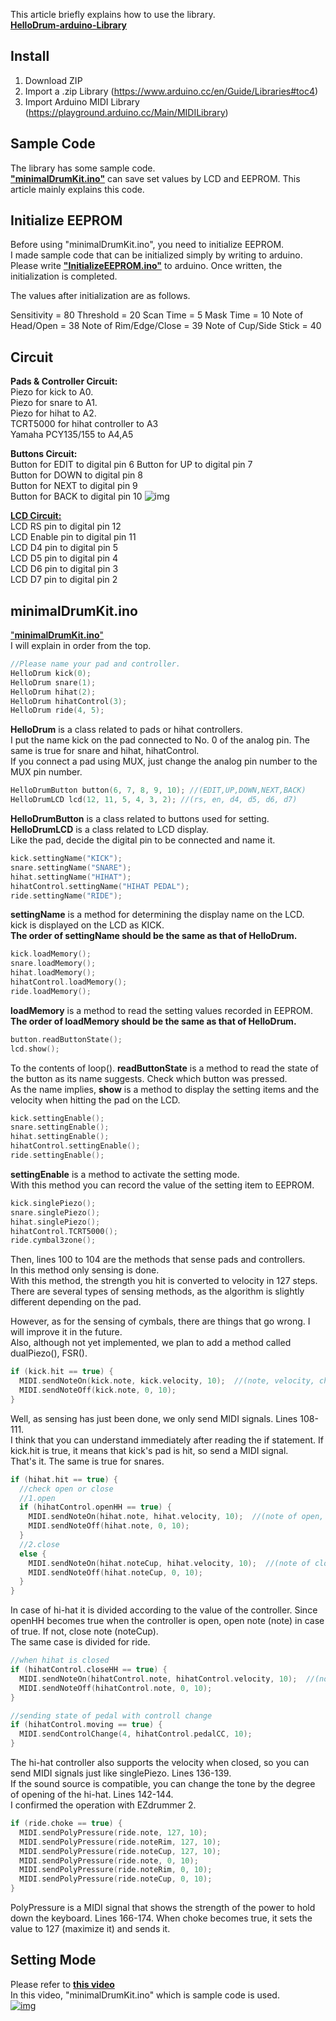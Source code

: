 This article briefly explains how to use the library.  
[**HelloDrum-arduino-Library**](https://github.com/RyoKosaka/HelloDrum-arduino-Library)


## Install

1. Download ZIP
2. Import a .zip Library (<https://www.arduino.cc/en/Guide/Libraries#toc4>)
3. Import Arduino MIDI Library (<https://playground.arduino.cc/Main/MIDILibrary>)

## Sample Code

The library has some sample code.  
[**"minimalDrumKit.ino"**](https://github.com/RyoKosaka/HelloDrum-arduino-Library/blob/master/examples/minimalDrumKit/minimalDrumkit.ino) can save set values by LCD and EEPROM. This article mainly explains this code.  

## Initialize EEPROM

Before using "minimalDrumKit.ino", you need to initialize EEPROM.  
I made sample code that can be initialized simply by writing to arduino. Please write [**"InitializeEEPROM.ino"**](https://github.com/RyoKosaka/HelloDrum-arduino-Library/blob/master/examples/InitializeEEPROM/InitializeEEPROM.ino) to arduino. Once written, the initialization is completed.  

The values after initialization are as follows.

Sensitivity = 80
Threshold = 20
Scan Time = 5
Mask Time = 10
Note of Head/Open = 38
Note of Rim/Edge/Close = 39
Note of Cup/Side Stick = 40

## Circuit

**Pads & Controller Circuit:**  
Piezo for kick to A0.  
Piezo for snare to A1.  
Piezo for hihat to A2.  
TCRT5000 for hihat controller to A3  
Yamaha PCY135/155 to A4,A5  

**Buttons Circuit:**  
Button for EDIT to digital pin 6
Button for UP to digital pin 7  
Button for DOWN to digital pin 8  
Button for NEXT to digital pin 9  
Button for BACK to digital pin 10
![img](https://www.arduino.cc/en/uploads/Tutorial/inputPullupButton.png)

[**LCD Circuit:**](https://www.arduino.cc/en/Tutorial/HelloWorld)  
LCD RS pin to digital pin 12  
LCD Enable pin to digital pin 11  
LCD D4 pin to digital pin 5  
LCD D5 pin to digital pin 4  
LCD D6 pin to digital pin 3  
LCD D7 pin to digital pin 2  

## minimalDrumKit.ino

["**minimalDrumKit.ino**"](https://github.com/RyoKosaka/HelloDrum-arduino-Library/blob/master/examples/minimalDrumKit/minimalDrumkit.ino)  
I will explain in order from the top.  
```cpp
//Please name your pad and controller.
HelloDrum kick(0);
HelloDrum snare(1);
HelloDrum hihat(2);
HelloDrum hihatControl(3);
HelloDrum ride(4, 5);
```  
**HelloDrum** is a class related to pads or hihat controllers.  
I put the name kick on the pad connected to No. 0 of the analog pin. The same is true for snare and hihat, hihatControl.  
If you connect a pad using MUX, just change the analog pin number to the MUX pin number.


  
```cpp
HelloDrumButton button(6, 7, 8, 9, 10); //(EDIT,UP,DOWN,NEXT,BACK)
HelloDrumLCD lcd(12, 11, 5, 4, 3, 2); //(rs, en, d4, d5, d6, d7)
```  
**HelloDrumButton** is a class related to buttons used for setting.  
**HelloDrumLCD** is a class related to LCD display.  
Like the pad, decide the digital pin to be connected and name it.


  
```cpp
kick.settingName("KICK");
snare.settingName("SNARE");
hihat.settingName("HIHAT");
hihatControl.settingName("HIHAT PEDAL");
ride.settingName("RIDE");
```  
**settingName** is a method for determining the display name on the LCD.  
kick is displayed on the LCD as KICK.  
**The order of settingName should be the same as that of HelloDrum.**  


  
```cpp
kick.loadMemory();
snare.loadMemory();
hihat.loadMemory();
hihatControl.loadMemory();
ride.loadMemory();
```  
**loadMemory** is a method to read the setting values recorded in EEPROM.  
**The order of loadMemory should be the same as that of HelloDrum.**  



```cpp
button.readButtonState();
lcd.show();
```  
To the contents of loop().
**readButtonState** is a method to read the state of the button as its name suggests. Check which button was pressed.  
As the name implies, **show** is a method to display the setting items and the velocity when hitting the pad on the LCD.



  
```cpp
kick.settingEnable();
snare.settingEnable();
hihat.settingEnable();
hihatControl.settingEnable();
ride.settingEnable();
```  
**settingEnable** is a method to activate the setting mode.  
With this method you can record the value of the setting item to EEPROM.  


```cpp
kick.singlePiezo();
snare.singlePiezo();
hihat.singlePiezo();
hihatControl.TCRT5000();
ride.cymbal3zone();
```  
Then, lines 100 to 104 are the methods that sense pads and controllers.  
In this method only sensing is done.  
With this method, the strength you hit is converted to velocity in 127 steps.  
There are several types of sensing methods, as the algorithm is slightly different depending on the pad.  

However, as for the sensing of cymbals, there are things that go wrong. I will improve it in the future.  
Also, although not yet implemented, we plan to add a method called dualPiezo(), FSR().  



```cpp
if (kick.hit == true) {
  MIDI.sendNoteOn(kick.note, kick.velocity, 10);  //(note, velocity, channel)
  MIDI.sendNoteOff(kick.note, 0, 10);
}
```  
Well, as sensing has just been done, we only send MIDI signals. Lines 108-111.  
I think that you can understand immediately after reading the if statement. If kick.hit is true, it means that kick's pad is hit, so send a MIDI signal.  
That's it. The same is true for snares.


```cpp
if (hihat.hit == true) {
  //check open or close
  //1.open
  if (hihatControl.openHH == true) {
    MIDI.sendNoteOn(hihat.note, hihat.velocity, 10);  //(note of open, velocity, channel)
    MIDI.sendNoteOff(hihat.note, 0, 10);
  }
  //2.close
  else {
    MIDI.sendNoteOn(hihat.noteCup, hihat.velocity, 10);  //(note of close, velocity, channel)
    MIDI.sendNoteOff(hihat.noteCup, 0, 10);
  }
}
```
In case of hi-hat it is divided according to the value of the controller.
Since openHH becomes true when the controller is open, open note (note) in case of true. If not, close note (noteCup).  
The same case is divided for ride.  

```cpp
//when hihat is closed
if (hihatControl.closeHH == true) {
  MIDI.sendNoteOn(hihatControl.note, hihatControl.velocity, 10);  //(note of pedal, velocity, channel)
  MIDI.sendNoteOff(hihatControl.note, 0, 10);
}

//sending state of pedal with controll change
if (hihatControl.moving == true) {
  MIDI.sendControlChange(4, hihatControl.pedalCC, 10);
}
```  
The hi-hat controller also supports the velocity when closed, so you can send MIDI signals just like singlePiezo. Lines 136-139.  
If the sound source is compatible, you can change the tone by the degree of opening of the hi-hat. Lines 142-144.  
I confirmed the operation with EZdrummer 2. 

```cpp
if (ride.choke == true) {
  MIDI.sendPolyPressure(ride.note, 127, 10);
  MIDI.sendPolyPressure(ride.noteRim, 127, 10);
  MIDI.sendPolyPressure(ride.noteCup, 127, 10);
  MIDI.sendPolyPressure(ride.note, 0, 10);
  MIDI.sendPolyPressure(ride.noteRim, 0, 10);
  MIDI.sendPolyPressure(ride.noteCup, 0, 10);
}
```  
PolyPressure is a MIDI signal that shows the strength of the power to hold down the keyboard. Lines 166-174.
When choke becomes true, it sets the value to 127 (maximize it) and sends it.


## Setting Mode

Please refer to [**this video**](http://www.youtube.com/watch?v=She6CrFEwQw)  
In this video, "minimalDrumKit.ino" which is sample code is used.  
[![img](http://img.youtube.com/vi/She6CrFEwQw/0.jpg)](http://www.youtube.com/watch?v=She6CrFEwQw)
